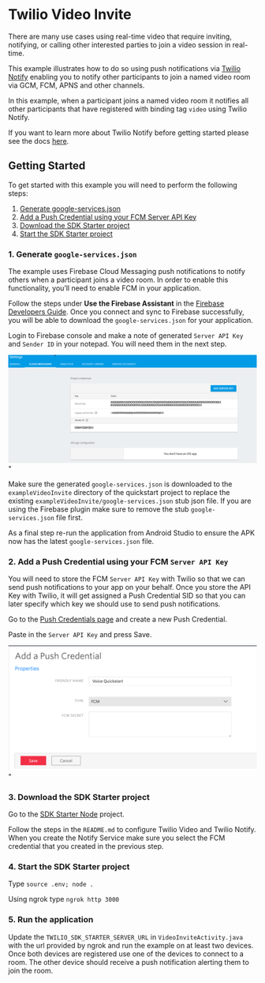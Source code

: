 # Twilio Video Invite

There are many use cases using real-time video that require inviting, notifying, or calling other
interested parties to join a video session in real-time.

This example illustrates how to do so using push notifications via
[Twilio Notify](twilio.com/notify) enabling you to notify other participants to join a named video
room via GCM, FCM, APNS and other channels.

In this example, when a participant joins a named video room it notifies all other participants
that have registered with binding tag `video` using Twilio Notify.

If you want to learn more about Twilio Notify before getting started please see the docs
[here](https://www.twilio.com/docs/api/notify).

## Getting Started

To get started with this example you will need to perform the following steps:

1. [Generate google-services.json](#bullet1)
2. [Add a Push Credential using your FCM Server API Key](#bullet2)
3. [Download the SDK Starter project](#bullet3)
4. [Start the SDK Starter project](#bullet4)

### <a name="bullet1"></a>1. Generate `google-services.json`

The example uses Firebase Cloud Messaging push notifications to notify others when a participant
joins a video room. In order to enable this functionality, you’ll need to enable FCM in your application.

Follow the steps under **Use the Firebase Assistant** in the [Firebase Developers Guide](https://firebase.google.com/docs/android/setup).
Once you connect and sync to Firebase successfully, you will be able to download the `google-services.json` for your application.

Login to Firebase console and make a note of generated `Server API Key` and `Sender ID` in your notepad. You will need them in the next step.

<img width="700px" src="images/server_key_sender_id.png">"

Make sure the generated `google-services.json` is downloaded to the `exampleVideoInvite` directory of the quickstart project to replace the existing `exampleVideoInvite/google-services.json` stub json file. If you are using the Firebase plugin make sure to remove the stub `google-services.json` file first.

As a final step re-run the application from Android Studio to ensure the APK now has the latest `google-services.json` file.

### <a name="bullet2"></a>2. Add a Push Credential using your FCM `Server API Key`

You will need to store the FCM `Server API Key` with Twilio so that we can send push notifications to your app on your behalf. Once you store the API Key with Twilio, it will get assigned a Push Credential SID so that you can later specify which key we should use to send push notifications.

Go to the [Push Credentials page](https://www.twilio.com/console/notify/credentials) and create a new Push Credential.

Paste in the `Server API Key` and press Save.

<img width="700px" src="images/add_fcm_push_cred.png">"

### <a name="bullet3"></a>3. Download the SDK Starter project

Go to the [SDK Starter Node](https://github.com/TwilioDevEd/sdk-starter-node) project.

Follow the steps in the `README.md` to configure Twilio Video and Twilio Notify. When you create
the Notify Service make sure you select the FCM credential that you created in the previous step.

### <a name="bullet4"></a>4. Start the SDK Starter project

Type `source .env; node .`

Using ngrok type `ngrok http 3000`

### <a name="bullet5"></a>5. Run the application

Update the `TWILIO_SDK_STARTER_SERVER_URL` in `VideoInviteActivity.java` with the url provided by ngrok and run the example
on at least two devices. Once both devices are registered use one of the devices to connect to a room.
The other device should receive a push notification alerting them to join the room.
